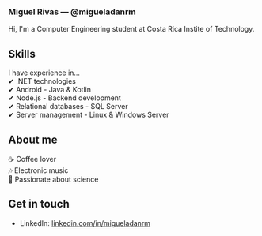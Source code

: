 ### Miguel Rivas — @migueladanrm
Hi, I'm a Computer Engineering student at Costa Rica Instite of Technology.

## Skills
I have experience in...<br>
✔ .NET technologies <br>
✔ Android - Java & Kotlin<br>
✔ Node.js - Backend development<br>
✔ Relational databases - SQL Server<br>
✔ Server management - Linux & Windows Server<br>

## About me
☕ Coffee lover<br>
🎶 Electronic music<br>
🌌 Passionate about science

## Get in touch
- LinkedIn: [linkedin.com/in/migueladanrm](https://linkedin.com/in/migueladanrm)
<!--
**migueladanrm/migueladanrm** is a ✨ _special_ ✨ repository because its `README.md` (this file) appears on your GitHub profile.

Here are some ideas to get you started:

- 🔭 I’m currently working on ...
- 🌱 I’m currently learning ...
- 👯 I’m looking to collaborate on ...
- 🤔 I’m looking for help with ...
- 💬 Ask me about ...
- 📫 How to reach me: ...
- 😄 Pronouns: ...
- ⚡ Fun fact: ...
-->

